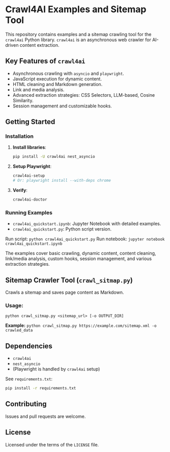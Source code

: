 # Crawl4AI Examples and Sitemap Tool

This repository contains examples and a sitemap crawling tool for the `crawl4ai` Python library. `crawl4ai` is an asynchronous web crawler for AI-driven content extraction.

## Key Features of `crawl4ai`

*   Asynchronous crawling with `asyncio` and `playwright`.
*   JavaScript execution for dynamic content.
*   HTML cleaning and Markdown generation.
*   Link and media analysis.
*   Advanced extraction strategies: CSS Selectors, LLM-based, Cosine Similarity.
*   Session management and customizable hooks.

## Getting Started

### Installation

1.  **Install libraries**:
    ```bash
    pip install -U crawl4ai nest_asyncio
    ```
2.  **Setup Playwright**:
    ```bash
    crawl4ai-setup
    # Or: playwright install --with-deps chrome
    ```
3.  **Verify**:
    ```bash
    crawl4ai-doctor
    ```

### Running Examples

*   `crawl4ai_quickstart.ipynb`: Jupyter Notebook with detailed examples.
*   `crawl4ai_quickstart.py`: Python script version.

Run script: `python crawl4ai_quickstart.py`
Run notebook: `jupyter notebook crawl4ai_quickstart.ipynb`

The examples cover basic crawling, dynamic content, content cleaning, link/media analysis, custom hooks, session management, and various extraction strategies.

## Sitemap Crawler Tool (`crawl_sitmap.py`)

Crawls a sitemap and saves page content as Markdown.

### Usage:
`python crawl_sitmap.py <sitemap_url> [-o OUTPUT_DIR]`

**Example:**
`python crawl_sitmap.py https://example.com/sitemap.xml -o crawled_data`

## Dependencies

*   `crawl4ai`
*   `nest_asyncio`
*   (Playwright is handled by `crawl4ai` setup)

See `requirements.txt`:
```bash
pip install -r requirements.txt
```

## Contributing

Issues and pull requests are welcome.

## License

Licensed under the terms of the `LICENSE` file.
